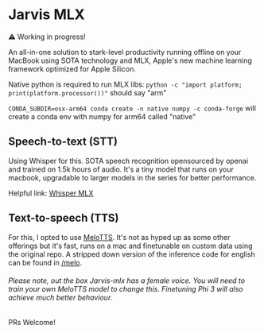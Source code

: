 # Jarvis MLX

⚠️ Working in progress!

An all-in-one solution to stark-level productivity running offline on your MacBook using SOTA technology and MLX, Apple's new machine learning framework optimized for Apple Silicon.

Native python is required to run MLX libs:
`python -c "import platform; print(platform.processor())"`
should say "arm"

`CONDA_SUBDIR=osx-arm64 conda create -n native numpy -c conda-forge`
will create a conda env with numpy for arm64 called "native"

## Speech-to-text (STT)

Using Whisper for this. SOTA speech recognition opensourced by openai and trained on 1.5k hours of audio. It's a tiny model that runs on your macbook, upgradable to larger models in the series for better performance.

Helpful link: [Whisper MLX](https://github.com/ml-explore/mlx-examples/tree/main/whisper)

## Text-to-speech (TTS)

For this, I opted to use [MeloTTS](https://github.com/myshell-ai/MeloTTS?tab=readme-ov-file). It's not as hyped up as some other offerings but it's fast, runs on a mac and finetunable on custom data using the original repo. A stripped down version of the inference code for english can be found in [/melo](melo/).

###### Please note, out the box Jarvis-mlx has a female voice. You will need to train your own MeloTTS model to change this. Finetuning Phi 3 will also achieve much better behaviour.

PRs Welcome!
